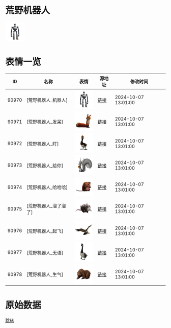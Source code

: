 # 荒野机器人

<img src="./cover.png" height="60" alt="cover" />

# 表情一览

|ID|名称|表情|源地址|修改时间|
|----|----|----|----|----|
|90970|[荒野机器人_机器人]|<img src="./pic/090970_%5B荒野机器人_机器人%5D.png" height="60" alt="机器人"/>|[链接](https://i0.hdslb.com/bfs/garb/2c4d063d84c7d14b1830f5c293377cc58ae08b8c.png)|2024-10-07 13:01:00|
|90971|[荒野机器人_发呆]|<img src="./pic/090971_%5B荒野机器人_发呆%5D.png" height="60" alt="发呆"/>|[链接](https://i0.hdslb.com/bfs/garb/2fc3aa5024f38db4962e5c5dc0505af346c146de.png)|2024-10-07 13:01:00|
|90972|[荒野机器人_盯]|<img src="./pic/090972_%5B荒野机器人_盯%5D.png" height="60" alt="盯"/>|[链接](https://i0.hdslb.com/bfs/garb/bc12dbdf837c0144624ec5ee7cf5a6a390db6394.png)|2024-10-07 13:01:00|
|90973|[荒野机器人_给你]|<img src="./pic/090973_%5B荒野机器人_给你%5D.png" height="60" alt="给你"/>|[链接](https://i0.hdslb.com/bfs/garb/d25b830e9552a937083160c502a4cfc068821d04.png)|2024-10-07 13:01:00|
|90974|[荒野机器人_哈哈哈]|<img src="./pic/090974_%5B荒野机器人_哈哈哈%5D.png" height="60" alt="哈哈哈"/>|[链接](https://i0.hdslb.com/bfs/garb/682f2f376f527331abe11c4b54b28b38190a68aa.png)|2024-10-07 13:01:00|
|90975|[荒野机器人_溜了溜了]|<img src="./pic/090975_%5B荒野机器人_溜了溜了%5D.png" height="60" alt="溜了溜了"/>|[链接](https://i0.hdslb.com/bfs/garb/7ad1af28279a9d281289c41eacb563ac460411aa.png)|2024-10-07 13:01:00|
|90976|[荒野机器人_起飞]|<img src="./pic/090976_%5B荒野机器人_起飞%5D.png" height="60" alt="起飞"/>|[链接](https://i0.hdslb.com/bfs/garb/53621d0a2a121472b7653c61aa0d022eb31cd6d9.png)|2024-10-07 13:01:00|
|90977|[荒野机器人_无语]|<img src="./pic/090977_%5B荒野机器人_无语%5D.png" height="60" alt="无语"/>|[链接](https://i0.hdslb.com/bfs/garb/91275e6fbc172b436ee19be7386cc28e908e74ce.png)|2024-10-07 13:01:00|
|90978|[荒野机器人_生气]|<img src="./pic/090978_%5B荒野机器人_生气%5D.png" height="60" alt="生气"/>|[链接](https://i0.hdslb.com/bfs/garb/180b625408ed000dfad5f1e102c88295832fe853.png)|2024-10-07 13:01:00|

# 原始数据

[跳转](./raw.json)

